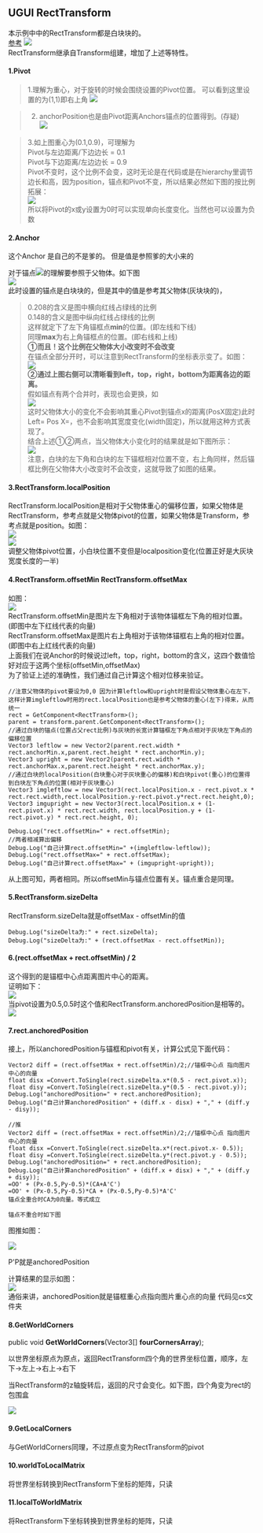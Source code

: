 ## UGUI RectTransform  
本示例中中的RectTransform都是白块块的。  
[参考](https://www.jianshu.com/p/dbefa746e50d)
![](pic/11.png)  
RectTransform继承自Transform组建，增加了上述等特性。  
#### 1.Pivot
>1.理解为重心，对于旋转的时候会围绕设置的Pivot位置。
可以看到这里设置的为(1,1)即右上角
![](pic/10.gif)  

>2. anchorPosition也是由Pivot距离Anchors锚点的位置得到。(存疑)  
![](pic/12.png)

>3.如上图重心为(0.1,0.9)，可理解为  
> Pivot与左边距离/下边边长 = 0.1   
> Pivot与下边距离/左边边长 = 0.9  
> Pivot不变时，这个比例不会变，这时无论是在代码或是在hierarchy里调节边长和高，因为position，锚点和Pivot不变，所以结果必然如下图的按比例拓展：  
> ![](pic/13.gif)  
> 所以将Pivot的x或y设置为0时可以实现单向长度变化。当然也可以设置为负数  

#### 2.Anchor  

这个Anchor  是自己的不是爹的。 但是值是参照爹的大小来的

对于锚点![](pic/16.png)的理解要参照于父物体。如下图  
![](pic/17.png)  
此时设置的锚点是白块块的，但是其中的值是参考其父物体(灰块块的)，  

>0.208的含义是图中横向红线占绿线的比例  
0.148的含义是图中纵向红线占绿线的比例  
这样就定下了左下角锚框点**min**的位置。(即左线和下线)  
同理**max**为右上角锚框点的位置。(即右线和上线)  
**①而且！这个比例在父物体大小改变时不会改变**  
在锚点全部分开时，可以注意到RectTransform的坐标表示变了。如图：  
![](pic/14.png)  
**②通过上图右侧可以清晰看到left，top，right，bottom为距离各边的距离。**  
假如锚点有两个合并时，表现也会更换，如  
![](pic/15.png)  
这时父物体大小的变化不会影响其重心Pivot到锚点x的距离(PosX固定)此时Left= Pos X=，也不会影响其宽度变化(width固定)，所以就用这种方式表现了。  
结合上述①②两点，当父物体大小变化时的结果就是如下图所示：  
![](pic/18.gif)  
注意，白块的左下角和白块的左下锚框相对位置不变，右上角同样，然后锚框比例在父物体大小改变时不会改变，这就导致了如图的结果。  


#### 3.RectTransform.localPosition  
RectTransform.localPosition是相对于父物体重心的偏移位置，如果父物体是RectTransform，参考点就是父物体pivot的位置，如果父物体是Transform，参考点就是position。如图：  
![](pic/19.png)  
![](pic/20.png)  
调整父物体pivot位置，小白块位置不变但是localposition变化(位置正好是大灰块宽度长度的一半)  
#### 4.RectTransform.offsetMin  RectTransform.offsetMax 
如图：  
![](pic/22.png)  
RectTransform.offsetMin是图片左下角相对于该物体锚框左下角的相对位置。(即图中左下红线代表的向量)  
RectTransform.offsetMax是图片右上角相对于该物体锚框右上角的相对位置。(即图中右上红线代表的向量)  
上面我们在说Anchor的时候说过left，top，right，bottom的含义，这四个数值恰好对应于这两个坐标(offsetMin,offsetMax)  
为了验证上述的准确性，我们通过自己计算这个相对位移来验证。  

	//注意父物体的pivot要设为0,0 因为计算leftlow和upright时是假设父物体重心在左下，这样计算imgleftlow时用的rect.localPosition也是参考父物体的重心(左下)得来，从而统一
	rect = GetComponent<RectTransform>();
	parent = transform.parent.GetComponent<RectTransform>();
	//通过白块的锚点(位置占父rect比例)与灰块的长宽计算锚框左下角点相对于灰块左下角点的偏移位置
	Vector3 leftlow = new Vector2(parent.rect.width * rect.anchorMin.x,parent.rect.height * rect.anchorMin.y);
	Vector3 upright = new Vector2(parent.rect.width * rect.anchorMax.x,parent.rect.height * rect.anchorMax.y);
	//通过白块的localPosition(白块重心对于灰块重心的偏移)和白块pivot(重心)的位置得到白块左下角点的位置(相对于灰块重心)
	Vector3 imgleftlow = new Vector3(rect.localPosition.x - rect.pivot.x * rect.rect.width,rect.localPosition.y-rect.pivot.y*rect.rect.height,0);
	Vector3 imgupright = new Vector3(rect.localPosition.x + (1-rect.pivot.x) * rect.rect.width, rect.localPosition.y + (1-rect.pivot.y) * rect.rect.height, 0);
	
	Debug.Log("rect.offsetMin=" + rect.offsetMin);
	//两者相减算出偏移
	Debug.Log("自己计算rect.offsetMin=" +(imgleftlow-leftlow));
	Debug.Log("rect.offsetMax=" + rect.offsetMax);
	Debug.Log("自己计算rect.offsetMax=" + (imgupright-upright));

从上图可知，两者相同。所以offsetMin与锚点位置有关。锚点重合是同理。  
#### 5.RectTransform.sizeDelta 
RectTransform.sizeDelta就是offsetMax - offsetMin的值

    Debug.Log("sizeDelta为:" + rect.sizeDelta);
    Debug.Log("sizeDelta为:" + (rect.offsetMax - rect.offsetMin));  
#### 6.(rect.offsetMax + rect.offsetMin) / 2
这个得到的是锚框中心点距离图片中心的距离。  
证明如下：  
![](pic/23.png)  
当pivot设置为0.5,0.5时这个值和RectTransform.anchoredPosition是相等的。  
![](pic/24.png)  

#### 7.rect.anchoredPosition  
接上，所以anchoredPosition与锚框和pivot有关，计算公式见下面代码：  

    Vector2 diff = (rect.offsetMax + rect.offsetMin)/2;//锚框中心点 指向图片中心的向量
    float disx =Convert.ToSingle(rect.sizeDelta.x*(0.5 - rect.pivot.x));
    float disy =Convert.ToSingle(rect.sizeDelta.y*(0.5 - rect.pivot.y));
    Debug.Log("anchoredPosition=" + rect.anchoredPosition);
    Debug.Log("自己计算anchoredPosition" + (diff.x - disx) + "," + (diff.y - disy));  
    
    //推
    Vector2 diff = (rect.offsetMax + rect.offsetMin)/2;//锚框中心点 指向图片中心的向量
    float disx =Convert.ToSingle(rect.sizeDelta.x*(rect.pivot.x- 0.5));
    float disy =Convert.ToSingle(rect.sizeDelta.y*(rect.pivot.y - 0.5));
    Debug.Log("anchoredPosition=" + rect.anchoredPosition);
    Debug.Log("自己计算anchoredPosition" + (diff.x + disx) + "," + (diff.y + disy)); 
    =OO' + (Px-0.5,Py-0.5)*(CA+A'C')
    =OO' + (Px-0.5,Py-0.5)*CA + (Px-0.5,Py-0.5)*A'C'
    锚点全重合时CA为0向量。等式成立
    
    锚点不重合时如下图
图推如图：

![](pic/36.png)

P'P就是anchoredPosition  



计算结果的显示如图：  
![](pic/25.png)  
通俗来讲，anchoredPosition就是锚框重心点指向图片重心点的向量 
代码见cs文件夹

#### 8.GetWorldCorners

public void **GetWorldCorners**(Vector3[] **fourCornersArray**);

以世界坐标原点为原点，返回RectTransform四个角的世界坐标位置，顺序，左下->左上->右上->右下

当RectTransform的z轴旋转后，返回的尺寸会变化。如下图，四个角变为rect的包围盒

![](pic/31.png)

#### 9.GetLocalCorners

与GetWorldCorners同理，不过原点变为RectTransform的pivot

#### 10.worldToLocalMatrix

将世界坐标转换到RectTransform下坐标的矩阵，只读

#### 11.localToWorldMatrix

将RectTransform下坐标转换到世界坐标的矩阵，只读

